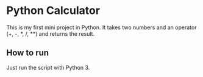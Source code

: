 
# Python Calculator

This is my first mini project in Python. It takes two numbers and an operator (+, -, *, /, **) and returns the result.

## How to run

Just run the script with Python 3.
